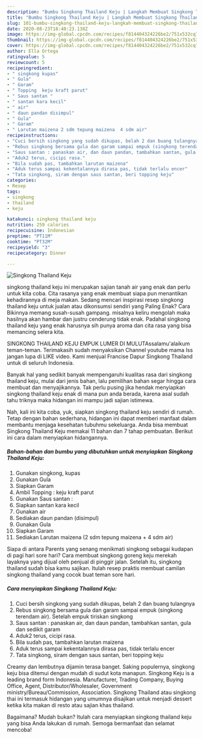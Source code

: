 ```yaml
---
description: "Bumbu Singkong Thailand Keju | Langkah Membuat Singkong Thailand Keju Yang Bikin Ngiler"
title: "Bumbu Singkong Thailand Keju | Langkah Membuat Singkong Thailand Keju Yang Bikin Ngiler"
slug: 101-bumbu-singkong-thailand-keju-langkah-membuat-singkong-thailand-keju-yang-bikin-ngiler
date: 2020-08-23T18:40:23.138Z
image: https://img-global.cpcdn.com/recipes/f814404324226be2/751x532cq70/singkong-thailand-keju-foto-resep-utama.jpg
thumbnail: https://img-global.cpcdn.com/recipes/f814404324226be2/751x532cq70/singkong-thailand-keju-foto-resep-utama.jpg
cover: https://img-global.cpcdn.com/recipes/f814404324226be2/751x532cq70/singkong-thailand-keju-foto-resep-utama.jpg
author: Ella Ortega
ratingvalue: 5
reviewcount: 5
recipeingredient:
- " singkong kupas"
- " Gula"
- " Garam"
- " Topping  keju kraft parut"
- " Saus santan "
- " santan kara kecil"
- " air"
- " daun pandan disimpul"
- " Gula"
- " Garam"
- " Larutan maizena 2 sdm tepung maizena  4 sdm air"
recipeinstructions:
- "Cuci bersih singkong yang sudah dikupas, belah 2 dan buang tulangnya"
- "Rebus singkong bersama gula dan garam sampai empuk (singkong terendam air). Setelah empuk tiriskan singkong"
- "Saus santan : panaskan air, dan daun pandan, tambahkan santan, gula dan sedikit garam"
- "Aduk2 terus, cicipi rasa."
- "Bila sudah pas, tambahkan larutan maizena"
- "Aduk terus sampai kekentalannya dirasa pas, tidak terlalu encer"
- "Tata singkong, siram dengan saus santan, beri topping keju"
categories:
- Resep
tags:
- singkong
- thailand
- keju

katakunci: singkong thailand keju 
nutrition: 259 calories
recipecuisine: Indonesian
preptime: "PT11M"
cooktime: "PT32M"
recipeyield: "3"
recipecategory: Dinner

---
```



![Singkong Thailand Keju](https://img-global.cpcdn.com/recipes/f814404324226be2/751x532cq70/singkong-thailand-keju-foto-resep-utama.jpg)


singkong thailand keju ini merupakan sajian tanah air yang enak dan perlu untuk kita coba. Cita rasanya yang enak membuat siapa pun menantikan kehadirannya di meja makan.
Sedang mencari inspirasi resep singkong thailand keju untuk jualan atau dikonsumsi sendiri yang Paling Enak? Cara Bikinnya memang susah-susah gampang. misalnya keliru mengolah maka hasilnya akan hambar dan justru cenderung tidak enak. Padahal singkong thailand keju yang enak harusnya sih punya aroma dan cita rasa yang bisa memancing selera kita.

SINGKONG THAILAND KEJU EMPUK LUMER DI MULUTAssalamu&#39;alaikum teman-teman. Terimakasih sudah menyaksikan Channel youtube mama Iss jangan lupa di LIKE video. Kami menjual Francise Dapur Singkong Thailand untuk di seluruh Indonesia.

Banyak hal yang sedikit banyak mempengaruhi kualitas rasa dari singkong thailand keju, mulai dari jenis bahan, lalu pemilihan bahan segar hingga cara membuat dan menyajikannya. Tak perlu pusing jika hendak menyiapkan singkong thailand keju enak di mana pun anda berada, karena asal sudah tahu triknya maka hidangan ini mampu jadi sajian istimewa.


Nah, kali ini kita coba, yuk, siapkan singkong thailand keju sendiri di rumah. Tetap dengan bahan sederhana, hidangan ini dapat memberi manfaat dalam membantu menjaga kesehatan tubuhmu sekeluarga. Anda bisa membuat Singkong Thailand Keju memakai 11 bahan dan 7 tahap pembuatan. Berikut ini cara dalam menyiapkan hidangannya.

<!--inarticleads1-->

##### Bahan-bahan dan bumbu yang dibutuhkan untuk menyiapkan Singkong Thailand Keju:

1. Gunakan  singkong, kupas
1. Gunakan  Gula
1. Siapkan  Garam
1. Ambil  Topping : keju kraft parut
1. Gunakan  Saus santan :
1. Siapkan  santan kara kecil
1. Gunakan  air
1. Sediakan  daun pandan (disimpul)
1. Gunakan  Gula
1. Siapkan  Garam
1. Sediakan  Larutan maizena (2 sdm tepung maizena + 4 sdm air)


Siapa di antara Parents yang senang menikmati singkong sebagai kudapan di pagi hari sore hari? Cara membuat singkong goreng keju merekah layaknya yang dijual oleh penjual di pinggir jalan. Setelah itu, singkong thailand sudah bisa kamu sajikan. Itulah resep praktis membuat camilan singkong thailand yang cocok buat teman sore hari. 

<!--inarticleads2-->

##### Cara menyiapkan Singkong Thailand Keju:

1. Cuci bersih singkong yang sudah dikupas, belah 2 dan buang tulangnya
1. Rebus singkong bersama gula dan garam sampai empuk (singkong terendam air). Setelah empuk tiriskan singkong
1. Saus santan : panaskan air, dan daun pandan, tambahkan santan, gula dan sedikit garam
1. Aduk2 terus, cicipi rasa.
1. Bila sudah pas, tambahkan larutan maizena
1. Aduk terus sampai kekentalannya dirasa pas, tidak terlalu encer
1. Tata singkong, siram dengan saus santan, beri topping keju


Creamy dan lembutnya dijamin terasa banget. Saking populernya, singkong keju bisa ditemui dengan mudah di sudut kota manapun. Singkong Keju is a leading brand form Indonesia. Manufacturer, Trading Company, Buying Office, Agent, Distributor/Wholesaler, Government ministry/Bureau/Commission, Association. Singkong Thailand atau singkong thai ini termasuk hidangan yang umumnya disajikan untuk menjadi dessert ketika kita makan di resto atau sajian khas thailand. 

Bagaimana? Mudah bukan? Itulah cara menyiapkan singkong thailand keju yang bisa Anda lakukan di rumah. Semoga bermanfaat dan selamat mencoba!
